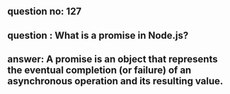
      
## question no: 127

## question : What is a promise in Node.js?

## answer: A promise is an object that represents the eventual completion (or failure) of an asynchronous operation and its resulting value.
      